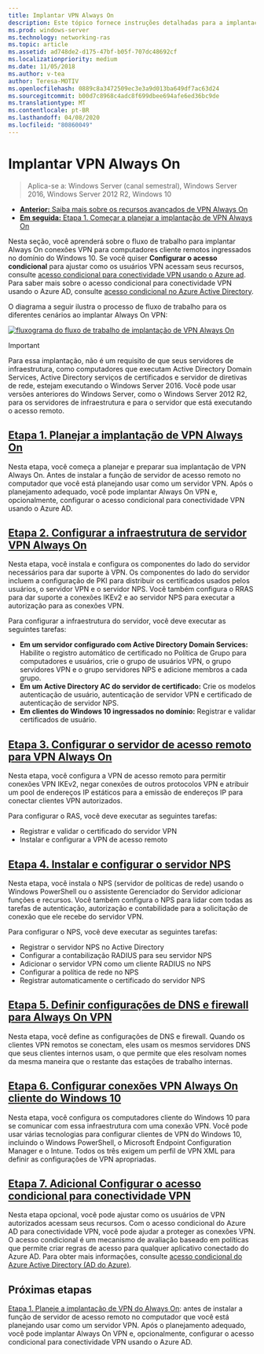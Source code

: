 ```yaml
---
title: Implantar VPN Always On
description: Este tópico fornece instruções detalhadas para a implantação de Always On VPN no Windows Server 2016.
ms.prod: windows-server
ms.technology: networking-ras
ms.topic: article
ms.assetid: ad748de2-d175-47bf-b05f-707dc48692cf
ms.localizationpriority: medium
ms.date: 11/05/2018
ms.author: v-tea
author: Teresa-MOTIV
ms.openlocfilehash: 0889c8a3472509ec3e3a9d013ba649df7ac63d24
ms.sourcegitcommit: b00d7c8968c4adc8f699dbee694afe6ed36bc9de
ms.translationtype: MT
ms.contentlocale: pt-BR
ms.lasthandoff: 04/08/2020
ms.locfileid: "80860049"
---
```

# <a name="deploy-always-on-vpn"></a>Implantar VPN Always On

>Aplica-se a: Windows Server (canal semestral), Windows Server 2016, Windows Server 2012 R2, Windows 10

- [**Anterior:** Saiba mais sobre os recursos avançados de VPN Always On](always-on-vpn-adv-options.md)
- [**Em seguida:** Etapa 1. Começar a planejar a implantação de VPN Always On](always-on-vpn-deploy-planning.md)

Nesta seção, você aprenderá sobre o fluxo de trabalho para implantar Always On conexões VPN para computadores cliente remotos ingressados no domínio do Windows 10. Se você quiser **Configurar o acesso condicional** para ajustar como os usuários VPN acessam seus recursos, consulte [acesso condicional para conectividade VPN usando o Azure ad](../../ad-ca-vpn-connectivity-windows10.md). Para saber mais sobre o acesso condicional para conectividade VPN usando o Azure AD, consulte [acesso condicional no Azure Active Directory](https://docs.microsoft.com/azure/active-directory/active-directory-conditional-access-azure-portal). 

O diagrama a seguir ilustra o processo de fluxo de trabalho para os diferentes cenários ao implantar Always On VPN:

[![fluxograma do fluxo de trabalho de implantação de VPN Always On](../../../../media/Always-On-Vpn/always-on-vpn-deployment-workflow-sm.png)](../../../../media/Always-On-Vpn/always-on-vpn-deployment-workflow.png)

> [!IMPORTANT]
> Para essa implantação, não é um requisito de que seus servidores de infraestrutura, como computadores que executam Active Directory Domain Services, Active Directory serviços de certificados e servidor de diretivas de rede, estejam executando o Windows Server 2016. Você pode usar versões anteriores do Windows Server, como o Windows Server 2012 R2, para os servidores de infraestrutura e para o servidor que está executando o acesso remoto.

## <a name="step-1-plan-the-always-on-vpn-deployment"></a>[Etapa 1. Planejar a implantação de VPN Always On](always-on-vpn-deploy-planning.md)

Nesta etapa, você começa a planejar e preparar sua implantação de VPN Always On. Antes de instalar a função de servidor de acesso remoto no computador que você está planejando usar como um servidor VPN. Após o planejamento adequado, você pode implantar Always On VPN e, opcionalmente, configurar o acesso condicional para conectividade VPN usando o Azure AD.

## <a name="step-2-configure-the-always-on-vpn-server-infrastructure"></a>[Etapa 2. Configurar a infraestrutura de servidor VPN Always On](vpn-deploy-server-infrastructure.md)

Nesta etapa, você instala e configura os componentes do lado do servidor necessários para dar suporte à VPN. Os componentes do lado do servidor incluem a configuração de PKI para distribuir os certificados usados pelos usuários, o servidor VPN e o servidor NPS.  Você também configura o RRAS para dar suporte a conexões IKEv2 e ao servidor NPS para executar a autorização para as conexões VPN.

Para configurar a infraestrutura do servidor, você deve executar as seguintes tarefas:

- **Em um servidor configurado com Active Directory Domain Services:** Habilite o registro automático de certificado no Política de Grupo para computadores e usuários, crie o grupo de usuários VPN, o grupo servidores VPN e o grupo servidores NPS e adicione membros a cada grupo.
- **Em um Active Directory AC do servidor de certificado:** Crie os modelos autenticação de usuário, autenticação de servidor VPN e certificado de autenticação de servidor NPS.
- **Em clientes do Windows 10 ingressados no domínio:** Registrar e validar certificados de usuário.

## <a name="step-3-configure-the-remote-access-server-for-always-on-vpn"></a>[Etapa 3. Configurar o servidor de acesso remoto para VPN Always On](vpn-deploy-ras.md)

Nesta etapa, você configura a VPN de acesso remoto para permitir conexões VPN IKEv2, negar conexões de outros protocolos VPN e atribuir um pool de endereços IP estáticos para a emissão de endereços IP para conectar clientes VPN autorizados.

Para configurar o RAS, você deve executar as seguintes tarefas:

- Registrar e validar o certificado do servidor VPN
- Instalar e configurar a VPN de acesso remoto

## <a name="step-4-install-and-configure-the-nps-server"></a>[Etapa 4. Instalar e configurar o servidor NPS](vpn-deploy-nps.md)

Nesta etapa, você instala o NPS (servidor de políticas de rede) usando o Windows PowerShell ou o assistente Gerenciador do Servidor adicionar funções e recursos. Você também configura o NPS para lidar com todas as tarefas de autenticação, autorização e contabilidade para a solicitação de conexão que ele recebe do servidor VPN.

Para configurar o NPS, você deve executar as seguintes tarefas:

- Registrar o servidor NPS no Active Directory
- Configurar a contabilização RADIUS para seu servidor NPS
- Adicionar o servidor VPN como um cliente RADIUS no NPS
- Configurar a política de rede no NPS
- Registrar automaticamente o certificado do servidor NPS

## <a name="step-5-configure-dns-and-firewall-settings-for-always-on-vpn"></a>[Etapa 5. Definir configurações de DNS e firewall para Always On VPN](vpn-deploy-dns-firewall.md)

Nesta etapa, você define as configurações de DNS e firewall. Quando os clientes VPN remotos se conectam, eles usam os mesmos servidores DNS que seus clientes internos usam, o que permite que eles resolvam nomes da mesma maneira que o restante das estações de trabalho internas. 

## <a name="step-6-configure-windows-10-client-always-on-vpn-connections"></a>[Etapa 6. Configurar conexões VPN Always On cliente do Windows 10](vpn-deploy-client-vpn-connections.md)

Nesta etapa, você configura os computadores cliente do Windows 10 para se comunicar com essa infraestrutura com uma conexão VPN. Você pode usar várias tecnologias para configurar clientes de VPN do Windows 10, incluindo o Windows PowerShell, o Microsoft Endpoint Configuration Manager e o Intune. Todos os três exigem um perfil de VPN XML para definir as configurações de VPN apropriadas.

## <a name="step-7-optional-configure-conditional-access-for-vpn-connectivity"></a>[Etapa 7. Adicional Configurar o acesso condicional para conectividade VPN](../../ad-ca-vpn-connectivity-windows10.md)

Nesta etapa opcional, você pode ajustar como os usuários de VPN autorizados acessam seus recursos. Com o acesso condicional do Azure AD para conectividade VPN, você pode ajudar a proteger as conexões VPN. O acesso condicional é um mecanismo de avaliação baseado em políticas que permite criar regras de acesso para qualquer aplicativo conectado do Azure AD. Para obter mais informações, consulte [acesso condicional do Azure Active Directory (AD do Azure)](https://docs.microsoft.com/azure/active-directory/active-directory-conditional-access-azure-portal).

## <a name="next-step"></a>Próximas etapas

[Etapa 1. Planeje a implantação de VPN do Always On](always-on-vpn-deploy-planning.md): antes de instalar a função de servidor de acesso remoto no computador que você está planejando usar como um servidor VPN. Após o planejamento adequado, você pode implantar Always On VPN e, opcionalmente, configurar o acesso condicional para conectividade VPN usando o Azure AD.  
